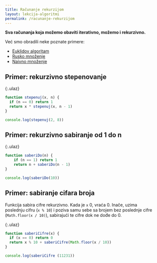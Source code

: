 ```yaml
---
title: Računanje rekurzijom
layout: lekcija-algoritmi
permalink: /racunanje-rekurzijom
---
```


**Sva računanja koja možemo obaviti iterativno, možemo i rekurzivno.** 

Već smo obradili neke poznate primere:
- [Euklidov algoritam](/euklidov-algoritam)
- [Rusko množenje](/rusko-mnozenje)
- [Naivno množenje](/naivno-mnozenje)

## Primer: rekurzivno stepenovanje

{:.ulaz}
```js
function stepenuj(x, n) {
  if (n == 0) return 1
  return x * stepenuj(x, n - 1)
}

console.log(stepenuj(2, 8))
```

## Primer: rekurzivno sabiranje od 1 do n

{:.ulaz}
```js
function saberiDo(n) {
    if (n == 1) return 1
    return n + saberiDo(n - 1)
}

console.log(saberiDo(10))
```

## Primer: sabiranje cifara broja

Funkcija sabira cifre rekurzivno. Kada je `x` 0, vraća 0. Inače, uzima poslednju cifru (`x % 10`) i poziva samu sebe sa brojem bez poslednje cifre (`Math.floor(x / 10)`), sabirajući te cifre dok ne dođe do 0.

{:.ulaz}
```js
function saberiCifre(x) {
  if (x == 0) return 0
  return x % 10 + saberiCifre(Math.floor(x / 10))
}

console.log(saberiCifre (11231))
```

